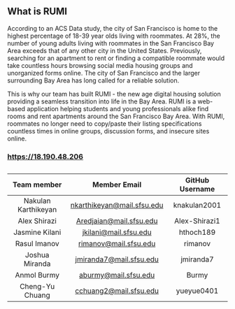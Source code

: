 ## What is RUMI
According to an ACS Data study, the city of San Francisco is home to the highest percentage of 18-39 year olds living with roommates. At 28%, the number of young adults living with roommates in the San Francisco Bay Area exceeds that of any other city in the United States. Previously, searching for an apartment to rent or finding a compatible roommate would take countless hours browsing social media housing groups and unorganized forms online. The city of San Francisco and the larger surrounding Bay Area has long called for a reliable solution. 

This is why our team has built RUMI - the new age digital housing solution providing a seamless transition into life in the Bay Area. RUMI is a web-based application helping students and young professionals alike find rooms and rent apartments around the San Francisco Bay Area. With RUMI, roommates no longer need to copy/paste their listing specifications countless times in online groups, discussion forms, and insecure sites online.

### https://18.190.48.206

##

| Team member | Member Email | GitHub Username |
|    :---:     |     :---:     |     :---:       |
| Nakulan Karthikeyan     | nkarthikeyan@mail.sfsu.edu | knakulan2001 |
| Alex Shirazi     |        Aredjaian@mail.sfsu.edu       |     Alex-Shirazi1            |
| Jasmine Kilani      |     jkilani@mail.sfsu.edu          |      hthoch189           | 
| Rasul Imanov      |     rimanov@mail.sfsu.edu          |      rimanov           |
| Joshua Miranda      |       jmiranda7@mail.sfsu.edu        |        jmiranda7         |
| Anmol Burmy      |   aburmy@mail.sfsu.edu    |    Burmy      |
| Cheng-Yu Chuang | cchuang2@mail.sfsu.edu | yueyue0401 |
